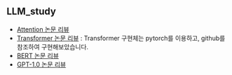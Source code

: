 ## LLM_study
- [Attention 논문 리뷰](https://pred0771.tistory.com/212)
- [Transformer 논문 리뷰](https://pred0771.tistory.com/213) : Transformer 구현체는 pytorch를 이용하고, github를 참조하여 구현해보았습니다.
- [BERT 논문 리뷰](https://pred0771.tistory.com/215)
- [GPT-1.0 논문 리뷰](https://pred0771.tistory.com/216)
